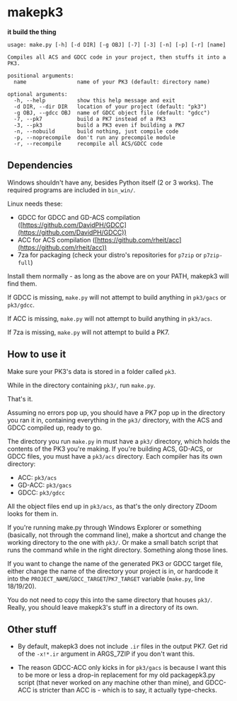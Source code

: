 # makepk3

**it build the thing**

```text
usage: make.py [-h] [-d DIR] [-g OBJ] [-7] [-3] [-n] [-p] [-r] [name]

Compiles all ACS and GDCC code in your project, then stuffs it into a PK3.

positional arguments:
  name                name of your PK3 (default: directory name)

optional arguments:
  -h, --help          show this help message and exit
  -d DIR, --dir DIR   location of your project (default: "pk3")
  -g OBJ, --gdcc OBJ  name of GDCC object file (default: "gdcc")
  -7, --pk7           build a PK7 instead of a PK3
  -3, --pk3           build a PK3 even if building a PK7
  -n, --nobuild       build nothing, just compile code
  -p, --noprecompile  don't run any precompile module
  -r, --recompile     recompile all ACS/GDCC code
```

## Dependencies

Windows shouldn't have any, besides Python itself (2 or 3 works). The required
programs are included in `bin_win/`.

Linux needs these:

- GDCC for GDCC and GD-ACS compilation ([https://github.com/DavidPH/GDCC](https://github.com/DavidPH/GDCC))
- ACC  for ACS compilation ([https://github.com/rheit/acc](https://github.com/rheit/acc))
- 7za  for packaging (check your distro's repositories for `p7zip` or `p7zip-full`)

Install them normally - as long as the above are on your PATH, makepk3 will find them.

If GDCC is missing, `make.py` will not attempt to build anything in `pk3/gacs` or `pk3/gdcc`.

If ACC is missing, `make.py` will not attempt to build anything in `pk3/acs`.

If 7za is missing, `make.py` will not attempt to build a PK7.

## How to use it

Make sure your PK3's data is stored in a folder called `pk3`.

While in the directory containing `pk3/`, run `make.py`.

That's it.

Assuming no errors pop up, you should have a PK7 pop up in the directory you ran
it in, containing everything in the `pk3/` directory, with the ACS and GDCC
compiled up, ready to go.

The directory you run `make.py` in must have a `pk3/` directory, which holds the
contents of the PK3 you're making. If you're building ACS, GD-ACS, or GDCC
files, you must have a `pk3/acs` directory. Each compiler has its own directory:

- ACC:    `pk3/acs`
- GD-ACC: `pk3/gacs`
- GDCC:   `pk3/gdcc`

All the object files end up in `pk3/acs`, as that's the only directory ZDoom
looks for them in.

If you're running make.py through Windows Explorer or something (basically, not
through the command line), make a shortcut and change the working directory to
the one with `pk3/`. Or make a small batch script that runs the command while
in the right directory. Something along those lines.

If you want to change the name of the generated PK3 or GDCC target file, either
change the name of the directory your project is in, or hardcode it into the
`PROJECT_NAME`/`GDCC_TARGET`/`PK7_TARGET` variable (`make.py`, line 18/19/20).

You do not need to copy this into the same directory that houses `pk3/`. Really,
you should leave makepk3's stuff in a directory of its own.


## Other stuff

- By default, makepk3 does not include `.ir` files in the output PK7. Get rid of
  the `-x!*.ir` argument in ARGS\_7ZIP if you don't want this.

- The reason GDCC-ACC only kicks in for `pk3/gacs` is because I want this to be
  more or less a drop-in replacement for my old packagepk3.py script (that never
  worked on any machine other than mine), and GDCC-ACC is stricter than ACC is -
  which is to say, it actually type-checks.
